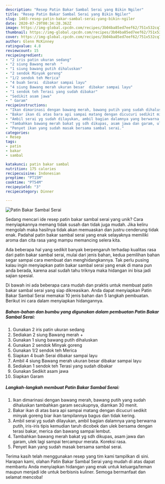 ```yaml
---
description: "Resep Patin Bakar Sambal Serai yang Bikin Ngiler"
title: "Resep Patin Bakar Sambal Serai yang Bikin Ngiler"
slug: 1403-resep-patin-bakar-sambal-serai-yang-bikin-ngiler
date: 2020-07-29T00:34:28.362Z
image: https://img-global.cpcdn.com/recipes/3b04ba85ed7eef62/751x532cq70/patin-bakar-sambal-serai-foto-resep-utama.jpg
thumbnail: https://img-global.cpcdn.com/recipes/3b04ba85ed7eef62/751x532cq70/patin-bakar-sambal-serai-foto-resep-utama.jpg
cover: https://img-global.cpcdn.com/recipes/3b04ba85ed7eef62/751x532cq70/patin-bakar-sambal-serai-foto-resep-utama.jpg
author: Glenn McKinney
ratingvalue: 4.8
reviewcount: 15
recipeingredient:
- "2 iris patin ukuran sedang"
- "2 siung Bawang merah  "
- "1 siung bawang putih dihaluskan"
- "2 sendok Minyak goreng"
- "1/2 sendok teh Merica"
- "4 buah Serai  dibakar sampai layu"
- "4 siung Bawang merah ukuran besar  dibakar sampai layu"
- "1 sendok teh Terasi yang sudah dibakar"
- "Sedikit asam jawa"
- " Garam"
recipeinstructions:
- "Ikan dimarinasi dengan bawang merah, bawang putih yang sudah dihaluskan tambahkan garam secukupnya, diamkan 30 menit."
- "Bakar ikan di atas bara api sampai matang dengan dicucuri sedikit minyak goreng biar ikan tampilannya bagus dan tidak kering."
- "Ambil serai yg sudah dilayukan, ambil bagian dalamnya yang berwarna putih, iris-iris tipis kemudian taruh dicobek dan ulek bersama dengan terasi bakar, merica dan bawang sampai lembut."
- "Tambahkan bawang merah bakat yg sdh dikupas, asam jawa dan garam, ulek lagi sampai tercampur merata. Koreksi rasa."
- "Penyet ikan yang sudah masak bersama sambal serai."
categories:
- Resep
tags:
- patin
- bakar
- sambal

katakunci: patin bakar sambal 
nutrition: 175 calories
recipecuisine: Indonesian
preptime: "PT15M"
cooktime: "PT54M"
recipeyield: "3"
recipecategory: Dinner

---
```



![Patin Bakar Sambal Serai](https://img-global.cpcdn.com/recipes/3b04ba85ed7eef62/751x532cq70/patin-bakar-sambal-serai-foto-resep-utama.jpg)

Sedang mencari ide resep patin bakar sambal serai yang unik? Cara menyiapkannya memang tidak susah dan tidak juga mudah. Jika keliru mengolah maka hasilnya tidak akan memuaskan dan justru cenderung tidak enak. Padahal patin bakar sambal serai yang enak selayaknya memiliki aroma dan cita rasa yang mampu memancing selera kita.



Ada beberapa hal yang sedikit banyak berpengaruh terhadap kualitas rasa dari patin bakar sambal serai, mulai dari jenis bahan, kedua pemilihan bahan segar sampai cara membuat dan menghidangkannya. Tak perlu pusing kalau ingin menyiapkan patin bakar sambal serai yang enak di mana pun anda berada, karena asal sudah tahu triknya maka hidangan ini bisa jadi sajian spesial.


Di bawah ini ada beberapa cara mudah dan praktis untuk membuat patin bakar sambal serai yang siap dikreasikan. Anda dapat menyiapkan Patin Bakar Sambal Serai memakai 10 jenis bahan dan 5 langkah pembuatan. Berikut ini cara dalam menyiapkan hidangannya.

<!--inarticleads1-->

##### Bahan-bahan dan bumbu yang digunakan dalam pembuatan Patin Bakar Sambal Serai:

1. Gunakan 2 iris patin ukuran sedang
1. Sediakan 2 siung Bawang merah  +
1. Gunakan 1 siung bawang putih dihaluskan
1. Gunakan 2 sendok Minyak goreng
1. Gunakan 1/2 sendok teh Merica
1. Siapkan 4 buah Serai  dibakar sampai layu
1. Ambil 4 siung Bawang merah ukuran besar  dibakar sampai layu
1. Sediakan 1 sendok teh Terasi yang sudah dibakar
1. Gunakan Sedikit asam jawa
1. Siapkan  Garam




<!--inarticleads2-->

##### Langkah-langkah membuat Patin Bakar Sambal Serai:

1. Ikan dimarinasi dengan bawang merah, bawang putih yang sudah dihaluskan tambahkan garam secukupnya, diamkan 30 menit.
1. Bakar ikan di atas bara api sampai matang dengan dicucuri sedikit minyak goreng biar ikan tampilannya bagus dan tidak kering.
1. Ambil serai yg sudah dilayukan, ambil bagian dalamnya yang berwarna putih, iris-iris tipis kemudian taruh dicobek dan ulek bersama dengan terasi bakar, merica dan bawang sampai lembut.
1. Tambahkan bawang merah bakat yg sdh dikupas, asam jawa dan garam, ulek lagi sampai tercampur merata. Koreksi rasa.
1. Penyet ikan yang sudah masak bersama sambal serai.




Terima kasih telah menggunakan resep yang tim kami tampilkan di sini. Harapan kami, olahan Patin Bakar Sambal Serai yang mudah di atas dapat membantu Anda menyiapkan hidangan yang enak untuk keluarga/teman maupun menjadi ide untuk berbisnis kuliner. Semoga bermanfaat dan selamat mencoba!
